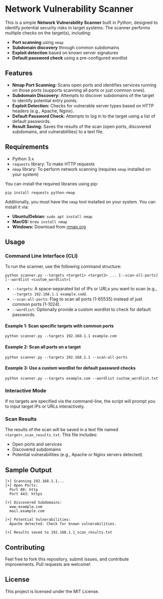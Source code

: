 
# Network Vulnerability Scanner

This is a simple **Network Vulnerability Scanner** built in Python, designed to identify potential security risks in target systems. The scanner performs multiple checks on the target(s), including:

- **Port scanning** using `nmap`
- **Subdomain discovery** through common subdomains
- **Exploit detection** based on known server signatures
- **Default password check** using a pre-configured wordlist

## Features
- **Nmap Port Scanning:** Scans open ports and identifies services running on those ports (supports scanning all ports or just common ones).
- **Subdomain Discovery:** Attempts to discover subdomains of the target to identify potential entry points.
- **Exploit Detection:** Checks for vulnerable server types based on HTTP headers (e.g., Apache, Nginx).
- **Default Password Check:** Attempts to log in to the target using a list of default passwords.
- **Result Saving:** Saves the results of the scan (open ports, discovered subdomains, and vulnerabilities) to a text file.

## Requirements
- Python 3.x
- `requests` library: To make HTTP requests
- `nmap` library: To perform network scanning (requires `nmap` installed on your system)

You can install the required libraries using pip:

```
pip install requests python-nmap
```

Additionally, you must have the `nmap` tool installed on your system. You can install it via:

- **Ubuntu/Debian:** `sudo apt install nmap`
- **MacOS:** `brew install nmap`
- **Windows:** Download from [nmap.org](https://nmap.org/download.html)

## Usage

### Command Line Interface (CLI)
To run the scanner, use the following command structure:

```
python scanner.py --targets <target1> <target2> ... [--scan-all-ports] [--wordlist <custom_wordlist>]
```

- `--targets`: A space-separated list of IPs or URLs you want to scan (e.g., `--targets 192.168.1.1 example.com`).
- `--scan-all-ports`: Flag to scan all ports (1-65535) instead of just common ports (1-1024).
- `--wordlist`: Optionally provide a custom wordlist to check for default passwords.

#### Example 1: Scan specific targets with common ports
```
python scanner.py --targets 192.168.1.1 example.com
```

#### Example 2: Scan all ports on a target
```
python scanner.py --targets 192.168.1.1 --scan-all-ports
```

#### Example 3: Use a custom wordlist for default password checks
```
python scanner.py --targets example.com --wordlist custom_wordlist.txt
```

### Interactive Mode
If no targets are specified via the command-line, the script will prompt you to input target IPs or URLs interactively.

### Scan Results
The results of the scan will be saved in a text file named `<target>_scan_results.txt`. This file includes:

- Open ports and services
- Discovered subdomains
- Potential vulnerabilities (e.g., Apache or Nginx servers detected)

## Sample Output

```
[+] Scanning 192.168.1.1...
[+] Open Ports:
  Port 80: http
  Port 443: https

[+] Discovered Subdomains:
  www.example.com
  mail.example.com

[+] Potential Vulnerabilities:
  Apache detected. Check for known vulnerabilities.

[+] Results saved to 192.168.1.1_scan_results.txt
```

## Contributing
Feel free to fork this repository, submit issues, and contribute improvements. Pull requests are welcome!

## License
This project is licensed under the MIT License.

